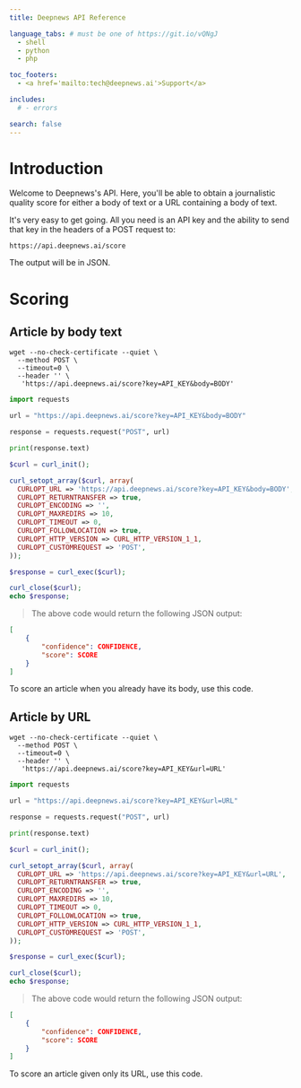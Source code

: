 ```yaml
---
title: Deepnews API Reference

language_tabs: # must be one of https://git.io/vQNgJ
  - shell
  - python
  - php

toc_footers:
  - <a href='mailto:tech@deepnews.ai'>Support</a>

includes:
  # - errors

search: false
---
```


# Introduction

Welcome to Deepnews's API. Here, you'll be able to obtain a journalistic quality score for either a body of text or a URL containing a body of text.

It's very easy to get going. All you need is an API key and the ability to send that key in the headers of a POST request to:

`https://api.deepnews.ai/score`

The output will be in JSON.

# Scoring

## Article by body text

```shell
wget --no-check-certificate --quiet \
  --method POST \
  --timeout=0 \
  --header '' \
   'https://api.deepnews.ai/score?key=API_KEY&body=BODY'
```

```python
import requests

url = "https://api.deepnews.ai/score?key=API_KEY&body=BODY"

response = requests.request("POST", url)

print(response.text)
```

```php
$curl = curl_init();

curl_setopt_array($curl, array(
  CURLOPT_URL => 'https://api.deepnews.ai/score?key=API_KEY&body=BODY',
  CURLOPT_RETURNTRANSFER => true,
  CURLOPT_ENCODING => '',
  CURLOPT_MAXREDIRS => 10,
  CURLOPT_TIMEOUT => 0,
  CURLOPT_FOLLOWLOCATION => true,
  CURLOPT_HTTP_VERSION => CURL_HTTP_VERSION_1_1,
  CURLOPT_CUSTOMREQUEST => 'POST',
));

$response = curl_exec($curl);

curl_close($curl);
echo $response;
```

> The above code would return the following JSON output:

```json
[
    {
        "confidence": CONFIDENCE,
        "score": SCORE
    }
]
```

To score an article when you already have its body, use this code.

## Article by URL

```shell
wget --no-check-certificate --quiet \
  --method POST \
  --timeout=0 \
  --header '' \
   'https://api.deepnews.ai/score?key=API_KEY&url=URL'
```

```python
import requests

url = "https://api.deepnews.ai/score?key=API_KEY&url=URL"

response = requests.request("POST", url)

print(response.text)
```

```php
$curl = curl_init();

curl_setopt_array($curl, array(
  CURLOPT_URL => 'https://api.deepnews.ai/score?key=API_KEY&url=URL',
  CURLOPT_RETURNTRANSFER => true,
  CURLOPT_ENCODING => '',
  CURLOPT_MAXREDIRS => 10,
  CURLOPT_TIMEOUT => 0,
  CURLOPT_FOLLOWLOCATION => true,
  CURLOPT_HTTP_VERSION => CURL_HTTP_VERSION_1_1,
  CURLOPT_CUSTOMREQUEST => 'POST',
));

$response = curl_exec($curl);

curl_close($curl);
echo $response;
```

> The above code would return the following JSON output:

```json
[
    {
        "confidence": CONFIDENCE,
        "score": SCORE
    }
]
```

To score an article given only its URL, use this code.